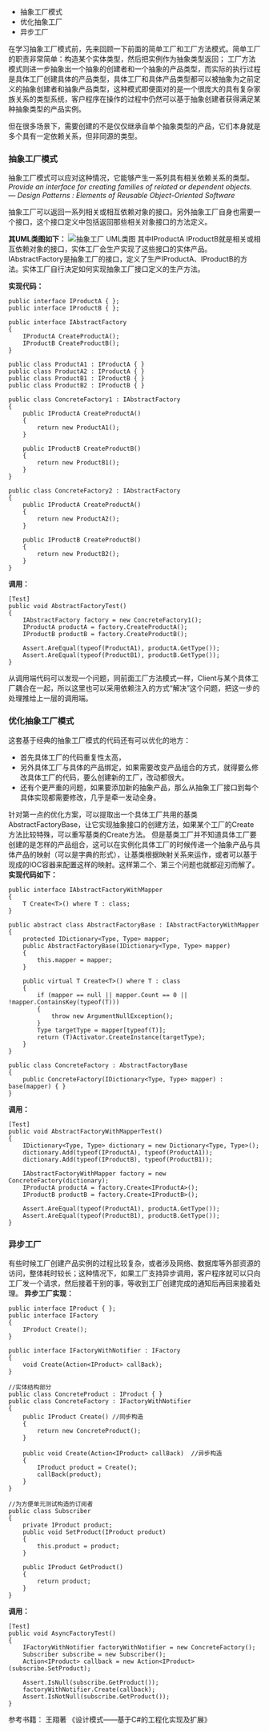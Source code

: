 - 抽象工厂模式
- 优化抽象工厂
- 异步工厂

在学习抽象工厂模式前，先来回顾一下前面的简单工厂和工厂方法模式。简单工厂的职责非常简单：构造某个实体类型，然后把实例作为抽象类型返回；
工厂方法模式则进一步抽象出一个抽象的创建者和一个抽象的产品类型，而实际的执行过程是具体工厂创建具体的产品类型，具体工厂和具体产品类型都可以被抽象为之前定义的抽象创建者和抽象产品类型，这种模式即便面对的是一个很庞大的具有复杂家族关系的类型系统，客户程序在操作的过程中仍然可以基于抽象创建者获得满足某种抽象类型的产品实例。

但在很多场景下，需要创建的不是仅仅继承自单个抽象类型的产品，它们本身就是多个具有一定依赖关系，但非同源的类型。

### 抽象工厂模式
抽象工厂模式可以应对这种情况，它能够产生一系列具有相关依赖关系的类型。
*Provide an interface for creating families of related or dependent objects.*
*— Design Patterns : Elements of Reusable Object-Oriented Software*

抽象工厂可以返回一系列相关或相互依赖对象的接口。另外抽象工厂自身也需要一个接口，这个接口定义中包括返回那些相关对象接口的方法定义。

**其UML类图如下：**
![抽象工厂 UML类图](https://zhixin9001.github.io/2020_DesignPattern/3.abstract_factory.JPG "抽象工厂 UML类图")
其中IProductA IProductB就是相关或相互依赖对象的接口，实体工厂会生产实现了这些接口的实体产品。IAbstractFactory是抽象工厂的接口，定义了生产IProductA、IProductB的方法。实体工厂自行决定如何实现抽象工厂接口定义的生产方法。

**实现代码：**
```
public interface IProductA { };
public interface IProductB { };

public interface IAbstractFactory
{
    IProductA CreateProductA();
    IProductB CreateProductB();
}

public class ProductA1 : IProductA { }
public class ProductA2 : IProductA { }
public class ProductB1 : IProductB { }
public class ProductB2 : IProductB { }

public class ConcreteFactory1 : IAbstractFactory
{
    public IProductA CreateProductA()
    {
        return new ProductA1();
    }

    public IProductB CreateProductB()
    {
        return new ProductB1();
    }
}

public class ConcreteFactory2 : IAbstractFactory
{
    public IProductA CreateProductA()
    {
        return new ProductA2();
    }

    public IProductB CreateProductB()
    {
        return new ProductB2();
    }
}
```

**调用：**
```
[Test]
public void AbstractFactoryTest()
{
    IAbstractFactory factory = new ConcreteFactory1();
    IProductA productA = factory.CreateProductA();
    IProductB productB = factory.CreateProductB();

    Assert.AreEqual(typeof(ProductA1), productA.GetType());
    Assert.AreEqual(typeof(ProductB1), productB.GetType());
}
```

从调用端代码可以发现一个问题，同前面工厂方法模式一样，Client与某个具体工厂耦合在一起，所以这里也可以采用依赖注入的方式“解决”这个问题，把这一步的处理推给上一层的调用端。


### 优化抽象工厂模式
这套基于经典的抽象工厂模式的代码还有可以优化的地方：
- 首先具体工厂的代码重复性太高，
- 另外具体工厂与具体的产品绑定，如果需要改变产品组合的方式，就得要么修改具体工厂的代码，要么创建新的工厂，改动都很大。
- 还有个更严重的问题，如果要添加新的抽象产品，那么从抽象工厂接口到每个具体实现都需要修改，几乎是牵一发动全身。

针对第一点的优化方案，可以提取出一个具体工厂共用的基类AbstractFactoryBase，让它实现抽象接口的创建方法，如果某个工厂的Create方法比较特殊，可以重写基类的Create方法。
但是基类工厂并不知道具体工厂要创建的是怎样的产品组合，这可以在实例化具体工厂的时候传递一个抽象产品与具体产品的映射（可以是字典的形式），让基类根据映射关系来运作，或者可以基于现成的IOC容器来配置这样的映射。这样第二个、第三个问题也就都迎刃而解了。
**实现代码如下：**
```
public interface IAbstractFactoryWithMapper
{
    T Create<T>() where T : class;
}

public abstract class AbstractFactoryBase : IAbstractFactoryWithMapper
{
    protected IDictionary<Type, Type> mapper;
    public AbstractFactoryBase(IDictionary<Type, Type> mapper)
    {
        this.mapper = mapper;
    }

    public virtual T Create<T>() where T : class
    {
        if (mapper == null || mapper.Count == 0 || !mapper.ContainsKey(typeof(T)))
        {
            throw new ArgumentNullException();
        }
        Type targetType = mapper[typeof(T)];
        return (T)Activator.CreateInstance(targetType);
    }
}

public class ConcreteFactory : AbstractFactoryBase
{
    public ConcreteFactory(IDictionary<Type, Type> mapper) : base(mapper) { }
}
```

**调用：**
```
[Test]
public void AbstractFactoryWithMapperTest()
{
    IDictionary<Type, Type> dictionary = new Dictionary<Type, Type>();
    dictionary.Add(typeof(IProductA), typeof(ProductA1));
    dictionary.Add(typeof(IProductB), typeof(ProductB1));

    IAbstractFactoryWithMapper factory = new ConcreteFactory(dictionary);
    IProductA productA = factory.Create<IProductA>();
    IProductB productB = factory.Create<IProductB>();

    Assert.AreEqual(typeof(ProductA1), productA.GetType());
    Assert.AreEqual(typeof(ProductB1), productB.GetType());
}
```

### 异步工厂
有些时候工厂创建产品实例的过程比较复杂，或者涉及网络、数据库等外部资源的访问，整体耗时较长；这种情况下，如果工厂支持异步调用，客户程序就可以只向工厂发一个请求，然后接着干别的事，等收到工厂创建完成的通知后再回来接着处理。
**异步工厂实现：**
```
public interface IProduct { };
public interface IFactory
{
    IProduct Create();
}

public interface IFactoryWithNotifier : IFactory
{
    void Create(Action<IProduct> callBack);
}

//实体结构部分
public class ConcreteProduct : IProduct { }
public class ConcreteFactory : IFactoryWithNotifier
{
    public IProduct Create() //同步构造
    {
        return new ConcreteProduct();
    }

    public void Create(Action<IProduct> callBack)  //异步构造
    {
        IProduct product = Create();
        callBack(product);
    }
}

//为方便单元测试构造的订阅者
public class Subscriber
{
    private IProduct product;
    public void SetProduct(IProduct product)
    {
        this.product = product;
    }

    public IProduct GetProduct()
    {
        return product;
    }
}
```
**调用：**
```
[Test]
public void AsyncFactoryTest()
{
    IFactoryWithNotifier factoryWithNotifier = new ConcreteFactory();
    Subscriber subscribe = new Subscriber();
    Action<IProduct> callback = new Action<IProduct>(subscribe.SetProduct);

    Assert.IsNull(subscribe.GetProduct());
    factoryWithNotifier.Create(callback);
    Assert.IsNotNull(subscribe.GetProduct());
}
```

参考书籍：
王翔著 《设计模式——基于C#的工程化实现及扩展》